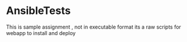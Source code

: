 # AnsibleTests

This is sample assignment , not in executable format its a raw scripts for webapp to install and deploy
